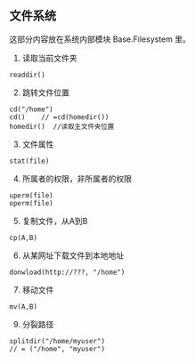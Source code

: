 ## 文件系统


这部分内容放在系统内部模块 Base.Filesystem 里。

1. 读取当前文件夹
```
readdir()
```
2. 跳转文件位置
```
cd("/home")
cd()    // =cd(homedir())
homedir()  //读取主文件夹位置
```

3. 文件属性
```
stat(file)
```

4. 所属者的权限，非所属者的权限
```
uperm(file)
operm(file)
```


5. 复制文件，从A到B
```
cp(A,B)
```

6. 从某网址下载文件到本地地址
```
donwload(http://???, "/home")
```

7. 移动文件
```
mv(A,B)
```


9. 分裂路径
```
splitdir("/home/myuser")
// = ("/home", "myuser")
```
